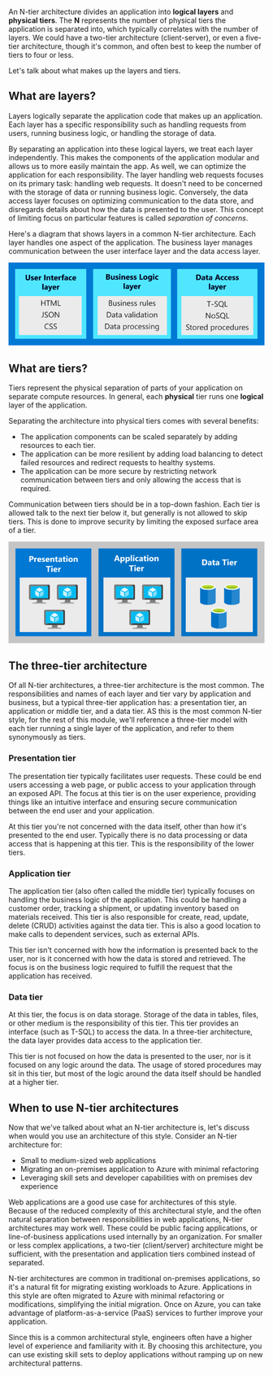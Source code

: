 An N-tier architecture divides an application into **logical layers** and **physical tiers**. The **N** represents the number of physical tiers the application is separated into, which typically correlates with the number of layers. We could have a two-tier architecture (client-server), or even a five-tier architecture, though it's common, and often best to keep the number of tiers to four or less. 

Let's talk about what makes up the layers and tiers.

## What are layers?

Layers logically separate the application code that makes up an application. Each layer has a specific responsibility such as handling requests from users, running business logic, or handling the storage of data.

By separating an application into these logical layers, we treat each layer independently. This makes the components of the application modular and allows us to more easily maintain the app. As well, we can optimize the application for each responsibility. The layer handling web requests focuses on its primary task: handling web requests. It doesn't need to be concerned with the storage of data or running business logic. Conversely, the data access layer focuses on optimizing communication to the data store, and disregards details about how the data is presented to the user. This concept of limiting focus on particular features is called *separation of concerns*.

Here's a diagram that shows layers in a common N-tier architecture. Each layer handles one aspect of the application. The business layer manages communication between the user interface layer and the data access layer.

![Visualization of layers](../media/2-layers.svg)

## What are tiers?

Tiers represent the physical separation of parts of your application on separate compute resources. In general, each **physical** tier runs one **logical** layer of the application.

Separating the architecture into physical tiers comes with several benefits:

- The application components can be scaled separately by adding resources to each tier.
- The application can be more resilient by adding load balancing to detect failed resources and redirect requests to healthy systems.
- The application can be more secure by restricting network communication between tiers and only allowing the access that is required.

Communication between tiers should be in a top-down fashion. Each tier is allowed talk to the next tier below it, but generally is not allowed to skip tiers. This is done to improve security by limiting the exposed surface area of a tier.

![Visualization of tiers](../media/2-tiers.svg)

## The three-tier architecture

Of all N-tier architectures, a three-tier architecture is the most common. The responsibilities and names of each layer and tier vary by application and business, but a typical three-tier application has: a presentation tier, an application or middle tier, and a data tier. AS this is the most common N-tier style, for the rest of this module, we'll reference a three-tier model with each tier running a single layer of the application, and refer to them synonymously as tiers.

### Presentation tier

The presentation tier typically facilitates user requests. These could be end users accessing a web page, or public access to your application through an exposed API. The focus at this tier is on the user experience, providing things like an intuitive interface and ensuring secure communication between the end user and your application.

At this tier you're not concerned with the data itself, other than how it's presented to the end user. Typically there is no data processing or data access that is happening at this tier. This is the responsibility of the lower tiers.

### Application tier

The application tier (also often called the middle tier) typically focuses on handling the business logic of the application. This could be handling a customer order, tracking a shipment, or updating inventory based on materials received. This tier is also responsible for create, read, update, delete (CRUD) activities against the data tier. This is also a good location to make calls to dependent services, such as external APIs. 

This tier isn't concerned with how the information is presented back to the user, nor is it concerned with how the data is stored and retrieved. The focus is on the business logic required to fulfill the request that the application has received.

### Data tier

At this tier, the focus is on data storage. Storage of the data in tables, files, or other medium is the responsibility of this tier. This tier provides an interface (such as T-SQL) to access the data. In a three-tier architecture, the data layer provides data access to the application tier.

This tier is not focused on how the data is presented to the user, nor is it focused on any logic around the data. The usage of stored procedures may sit in this tier, but most of the logic around the data itself should be handled at a higher tier.

## When to use N-tier architectures

Now that we've talked about what an N-tier architecture is, let's discuss when would you use an architecture of this style. Consider an N-tier architecture for:

- Small to medium-sized web applications
- Migrating an on-premises application to Azure with minimal refactoring
- Leveraging skill sets and developer capabilities with on premises dev experience

Web applications are a good use case for architectures of this style. Because of the reduced complexity of this architectural style, and the often natural separation between responsibilities in web applications, N-tier architectures may work well. These could be public facing applications, or line-of-business applications used internally by an organization. For smaller or less complex applications, a two-tier (client/server) architecture might be sufficient, with the presentation and application tiers combined instead of separated.

N-tier architectures are common in traditional on-premises applications, so it's a natural fit for migrating existing workloads to Azure. Applications in this style are often migrated to Azure with minimal refactoring or modifications, simplifying the initial migration. Once on Azure, you can take advantage of platform-as-a-service (PaaS) services to further improve your application.

Since this is a common architectural style, engineers often have a higher level of experience and familiarity with it. By choosing this architecture, you can use  existing skill sets to deploy applications without ramping up on new architectural patterns. 